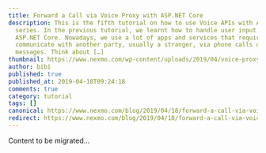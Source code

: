```yaml
---
title: Forward a Call via Voice Proxy with ASP.NET Core
description: This is the fifth tutorial on how to use Voice APIs with ASP.NET
  series. In the previous tutorial, we learnt how to handle user input with
  ASP.NET Core. Nowadays, we use a lot of apps and services that require us to
  communicate with another party, usually a stranger, via phone calls or
  messages. Think about […]
thumbnail: https://www.nexmo.com/wp-content/uploads/2019/04/voice-proxy-asp-net.png
author: bibi
published: true
published_at: 2019-04-18T09:24:18
comments: true
category: tutorial
tags: []
canonical: https://www.nexmo.com/blog/2019/04/18/forward-a-call-via-voice-proxy-with-asp-net-core-dr
redirect: https://www.nexmo.com/blog/2019/04/18/forward-a-call-via-voice-proxy-with-asp-net-core-dr
---
```

Content to be migrated...
